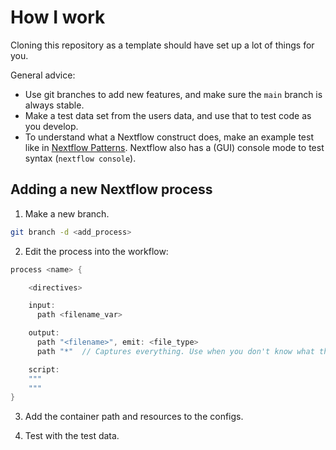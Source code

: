 # How I work

Cloning this repository as a template should have set up a lot of things for you.

General advice:
* Use git branches to add new features, and make sure the `main` branch is always stable.
* Make a test data set from the users data, and use that to test code as you develop.
* To understand what a Nextflow construct does, make an example test like in [Nextflow Patterns](http://nextflow-io.github.io/patterns/index.html). Nextflow also has a (GUI) console mode to test syntax (`nextflow console`).

## Adding a new Nextflow process

1. Make a new branch.

  ```bash
  git branch -d <add_process>
  ```

2. Edit the process into the workflow:

  ```groovy
  process <name> {

	  <directives>

	  input:
	    path <filename_var>

	  output:
	    path "<filename>", emit: <file_type>
		path "*"  // Captures everything. Use when you don't know what the output is.

	  script:
	  """
	  """
  }
  ```

3. Add the container path and resources to the configs.

4. Test with the test data.
